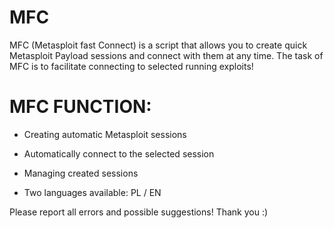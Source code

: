 # MFC

MFC (Metasploit fast Connect) is a script that allows you to create quick Metasploit Payload sessions and connect with them at any time. The task of MFC is to facilitate connecting to selected running exploits!

# MFC FUNCTION:

- Creating automatic Metasploit sessions

- Automatically connect to the selected session

- Managing created sessions

- Two languages available: PL / EN

Please report all errors and possible suggestions!
Thank you :)

